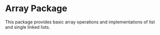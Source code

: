 # Array Package

This package provides basic array operations and implementations of list and single linked lists.



